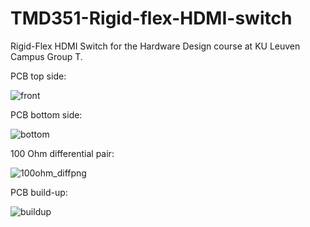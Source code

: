 # TMD351-Rigid-flex-HDMI-switch
Rigid-Flex HDMI Switch for the Hardware Design course at KU Leuven Campus Group T.

PCB top side:

![front](https://github.com/jnematli/TMD351-Rigid-flex-HDMI-switch/assets/159630451/2c7dd38f-734e-4141-9d35-23a338b1d18a)

PCB bottom side:

![bottom](https://github.com/jnematli/TMD351-Rigid-flex-HDMI-switch/assets/159630451/f4adcc3d-1dbc-42e8-a196-f395f4ac3658)

100 Ohm differential pair:

![100ohm_diffpng](https://github.com/jnematli/TMD351-Rigid-flex-HDMI-switch/assets/159630451/dbf26a93-9f18-427e-8458-765077314bc2)

PCB build-up:

![buildup](https://github.com/jnematli/TMD351-Rigid-flex-HDMI-switch/assets/159630451/dfb701ab-61bb-4155-af52-6562051783cf)
